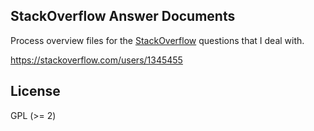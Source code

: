 ## StackOverflow Answer Documents

Process overview files for the [StackOverflow](https://stackoverflow.com/) questions
that I deal with.

https://stackoverflow.com/users/1345455

## License

GPL (>= 2)
